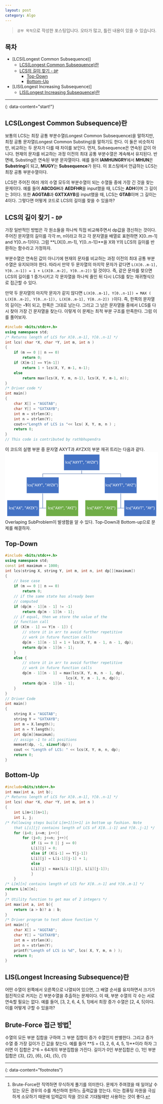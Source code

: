```yaml
---
layout: post
category: Algo
---
```

> `공부 목적`으로 작성한 포스팅입니다. 오타가 많고, 틀린 내용이 있을 수 있습니다.

## 목차
* [LCS(Longest Common Subsequence)]
  + [LCS(Longest Common Subsequence)란](#lcs(longest-common-subsequence)란)
  + [LCS의 길이 찾기 - `DP`](#lcs의-길이-찾기---`dp`)
    - [Top-Down](#top-down)
    - [Bottom-Up](#bottom-up)
* [LIS(Longest Increasing Subsequence)]
  + [LIS(Longest Increasing Subsequence)란](#lis(longest-increasing-subsequence)란)

---
{: data-content="start!"}

## LCS(Longest Common Subsequence)란
보통의 LCS는 최장 공통 부분수열(Longest Common Subsequence)을 말하지만, 최정 공통 문자열(Longest Common Substing)을 말하기도 한다. 이 둘은 비슷하지만, 비교하는 두 문자가 다를 때 차이를 보인다. 먼저, Subsequence은 연속된 값이 아니다. 현재의 문자를 비교하는 과정 이전의 최대 공통 부분수열은 계속해서 유지된다. 반면에, Substing은 연속된 부분 문자열이다. 예를 들어 **IAMHUNGRY**에서 **MHUN**은 **Substring**이 되고, **MUGY**는 **Subsequence**가 된다. 이 포스팅에서 언급하는 LCS는 최장 공통 부분수열이다.  

LCS란 주어진 여러 개의 수열 모두의 부분수열이 되는 수열들 중에 가장 긴 것을 찾는 문제이다. 예를 들어 **ABCDGH**과 **AEDFHR**을 input했을 때, LCS는 **ADH**이며 그 길이는 3이다. 또한 **AGGTAB**과 **GXTXAYB**를 input했을 때, LCS는 **GTAB**이며 그 길이는 4이다. 그렇다면 어떻게 코드로 LCS의 길이를 찾을 수 있을까?

## LCS의 길이 찾기 - `DP`
가장 일반적인 방법은 각 원소들을 하나씩 직접 비교해주면서 dp값을 갱신하는 것이다. 주어진 문자열의 길이를 각각 m, n이라고 하고 각 문자열을 배열로 표현하면 X[0..m-1] and Y[0..n-1]이다. 그럼 **L(X[0..m-1], Y[0..n-1])**을 X와 Y의 LCS의 길이를 반환하는 함수라고 가정하자.  

부분수열은 연속된 값이 아니기에 현재의 문자를 비교하는 과정 이전의 최대 공통 부분수열은 유지되어야 한다. 따라서 만약 두 문자열의 마지막 문자가 같다면 `L(X[0..m-1], Y[0..n-1]) = 1 + L(X[0..m-2], Y[0..n-2])` 일 것이다. 즉, 같은 문자를 찾으면 LCS의 길이를 1 증가시키고 각 문자열을 하나씩 줄인 뒤 다시 LCS를 찾는 재귀형식으로 접근할 수 있다.  

만약 두 문자열의 마지막 문자가 같지 않다면 `L(X[0..m-1], Y[0..n-1]) = MAX ( L(X[0..m-2], Y[0..n-1]), L(X[0..m-1], Y[0..n-2]) )`이다. 즉, 한쪽의 문자열의 길이는 **-1**이 되고, 한쪽은 그대로 남는다. 그리고 그 남은 문자열들 중에서 LCS를 다시 찾아 가장 긴 문자열을 찾는다. 이렇게 이 문제는 최적 부분 구조를 만족한다. 그럼 이를 풀어보자.
```c++
#include <bits/stdc++.h>
using namespace std;
/* Returns length of LCS for X[0..m-1], Y[0..n-1] */
int lcs( char *X, char *Y, int m, int n )
{
	if (m == 0 || n == 0)
		return 0;
	if (X[m-1] == Y[n-1])
		return 1 + lcs(X, Y, m-1, n-1);
	else
		return max(lcs(X, Y, m, n-1), lcs(X, Y, m-1, n));
}
/* Driver code */
int main()
{
	char X[] = "AGGTAB";
	char Y[] = "GXTXAYB";
	int m = strlen(X);
	int n = strlen(Y);
	cout<<"Length of LCS is "<< lcs( X, Y, m, n ) ;
	return 0;
}
// This code is contributed by rathbhupendra
```
이 코드의 실행 부분 중 문자열 AXYT과 AYZX의 부분 재귀 트리는 다음과 같다.
![axy](./image/axy.png)
Overlaping SubProblem이 발생함을 알 수 있다. Top-Down과 Bottom-up으로 문제를 해결하자. 
## Top-Down

```c++
#include <bits/stdc++.h>
using namespace std;
const int maximum = 1000;
int lcs(string X, string Y, int m, int n, int dp[][maximum])
{
	// base case
	if (m == 0 || n == 0)
		return 0;
	// if the same state has already been
	// computed
	if (dp[m - 1][n - 1] != -1)
		return dp[m - 1][n - 1];
	// if equal, then we store the value of the
	// function call
	if (X[m - 1] == Y[n - 1]) {
		// store it in arr to avoid further repetitive
		// work in future function calls
		dp[m - 1][n - 1] = 1 + lcs(X, Y, m - 1, n - 1, dp);
		return dp[m - 1][n - 1];
	}
	else {
		// store it in arr to avoid further repetitive
		// work in future function calls
		dp[m - 1][n - 1] = max(lcs(X, Y, m, n - 1, dp),
							lcs(X, Y, m - 1, n, dp));
		return dp[m - 1][n - 1];
	}
}
// Driver Code
int main()
{
	string X = "AGGTAB";
	string Y = "GXTXAYB";
	int m = X.length();
	int n = Y.length();
	int dp[m][maximum];
	// assign -1 to all positions
	memset(dp, -1, sizeof(dp));
	cout << "Length of LCS: " << lcs(X, Y, m, n, dp);
	return 0;
}
```
## Bottom-Up

```c++
#include<bits/stdc++.h>
int max(int a, int b);
/* Returns length of LCS for X[0..m-1], Y[0..n-1] */
int lcs( char *X, char *Y, int m, int n )
{
    int L[m+1][n+1];
    int i, j;
/* Following steps build L[m+1][n+1] in bottom up fashion. Note
	that L[i][j] contains length of LCS of X[0..i-1] and Y[0..j-1] */
    for (i=0; i<=m; i++){
        for (j=0; j<=n; j++){
            if (i == 0 || j == 0)
            L[i][j] = 0;
            else if (X[i-1] == Y[j-1])
            L[i][j] = L[i-1][j-1] + 1;
            else
            L[i][j] = max(L[i-1][j], L[i][j-1]);
            }
    }	
/* L[m][n] contains length of LCS for X[0..n-1] and Y[0..m-1] */
return L[m][n];
}
/* Utility function to get max of 2 integers */
int max(int a, int b){
	return (a > b)? a : b;
}
/* Driver program to test above function */
int main(){
    char X[] = "AGGTAB";
    char Y[] = "GXTXAYB";
    int m = strlen(X);
    int n = strlen(Y);
    printf("Length of LCS is %d", lcs( X, Y, m, n ) );
    return 0;
}
```

## LIS(Longest Increasing Subsequence)란
어떤 수열이 왼쪽에서 오른쪽으로 나열되어 있으면, 그 배열 순서를 유지하면서 크기가 점진적으로 커지는 긴 부분수열을 추출하는 문제이다. 이 때, 부분 수열의 각 수는 서로 연속할 필요는 없다. 예를 들어, [3, 2, 6, 4, 5, 1]에서 최장 증가 수열은 [2, 4, 5]이다. 이를 어떻게 구할 수 있을까?

## Brute-Force 접근 방법[^1]
수열의 모든 부분 집합을 구하여 그 부분 집합이 증가 수열인지 판별한다. 그리고 증가 수열 중 가장 길이가 긴 값을 찾는다. 예를 들어 **S = {3, 2, 6, 4, 5, 1}**이라 하자 그러면 이 집합은 2^6 = 64개의 부분집합을 가진다. 길이가 0인 부분집합은 {}, 1인 부분집합은 {3}, {2}, {6}, {4}, {5}, {1} 

---
{: data-content="footnotes"}

[^1]: Brute-Force란 직역하면 무식하게 풀기를 의미한다. 문제가 주여졌을 때 일어날 수 있는 모든 경우의 수를 계산하여 원하느 출력값을 얻는다. 이는 컴퓨팅 자원을 극심하게 소모하기 때문에 입력값이 작을 것으로 기대될때만 사용하는 것이 좋다. 